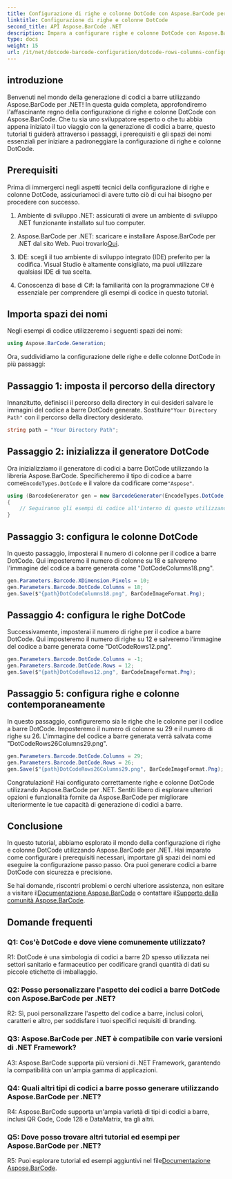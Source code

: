 ```yaml
---
title: Configurazione di righe e colonne DotCode con Aspose.BarCode per .NET
linktitle: Configurazione di righe e colonne DotCode
second_title: API Aspose.BarCode .NET
description: Impara a configurare righe e colonne DotCode con Aspose.BarCode per .NET. Genera codici a barre 2D precisi e personalizzabili senza sforzo.
type: docs
weight: 15
url: /it/net/dotcode-barcode-configuration/dotcode-rows-columns-configuration/
---
```

## introduzione

Benvenuti nel mondo della generazione di codici a barre utilizzando Aspose.BarCode per .NET! In questa guida completa, approfondiremo l'affascinante regno della configurazione di righe e colonne DotCode con Aspose.BarCode. Che tu sia uno sviluppatore esperto o che tu abbia appena iniziato il tuo viaggio con la generazione di codici a barre, questo tutorial ti guiderà attraverso i passaggi, i prerequisiti e gli spazi dei nomi essenziali per iniziare a padroneggiare la configurazione di righe e colonne DotCode.

## Prerequisiti

Prima di immergerci negli aspetti tecnici della configurazione di righe e colonne DotCode, assicuriamoci di avere tutto ciò di cui hai bisogno per procedere con successo.

1. Ambiente di sviluppo .NET: assicurati di avere un ambiente di sviluppo .NET funzionante installato sul tuo computer.

2.  Aspose.BarCode per .NET: scaricare e installare Aspose.BarCode per .NET dal sito Web. Puoi trovarlo[Qui](https://releases.aspose.com/barcode/net/).

3. IDE: scegli il tuo ambiente di sviluppo integrato (IDE) preferito per la codifica. Visual Studio è altamente consigliato, ma puoi utilizzare qualsiasi IDE di tua scelta.

4. Conoscenza di base di C#: la familiarità con la programmazione C# è essenziale per comprendere gli esempi di codice in questo tutorial.

## Importa spazi dei nomi

Negli esempi di codice utilizzeremo i seguenti spazi dei nomi:

```csharp
using Aspose.BarCode.Generation;
```

Ora, suddividiamo la configurazione delle righe e delle colonne DotCode in più passaggi:

## Passaggio 1: imposta il percorso della directory

 Innanzitutto, definisci il percorso della directory in cui desideri salvare le immagini del codice a barre DotCode generate. Sostituire`"Your Directory Path"` con il percorso della directory desiderato.

```csharp
string path = "Your Directory Path";
```

## Passaggio 2: inizializza il generatore DotCode

 Ora inizializziamo il generatore di codici a barre DotCode utilizzando la libreria Aspose.BarCode. Specificheremo il tipo di codice a barre come`EncodeTypes.DotCode` e il valore da codificare come`"Aspose"`.

```csharp
using (BarcodeGenerator gen = new BarcodeGenerator(EncodeTypes.DotCode, "Aspose"))
{
    // Seguiranno gli esempi di codice all'interno di questo utilizzando block.
}
```

## Passaggio 3: configura le colonne DotCode

In questo passaggio, imposterai il numero di colonne per il codice a barre DotCode. Qui imposteremo il numero di colonne su 18 e salveremo l'immagine del codice a barre generata come "DotCodeColumns18.png".

```csharp
gen.Parameters.Barcode.XDimension.Pixels = 10;
gen.Parameters.Barcode.DotCode.Columns = 18;
gen.Save($"{path}DotCodeColumns18.png", BarCodeImageFormat.Png);
```

## Passaggio 4: configura le righe DotCode

Successivamente, imposterai il numero di righe per il codice a barre DotCode. Qui imposteremo il numero di righe su 12 e salveremo l'immagine del codice a barre generata come "DotCodeRows12.png".

```csharp
gen.Parameters.Barcode.DotCode.Columns = -1;
gen.Parameters.Barcode.DotCode.Rows = 12;
gen.Save($"{path}DotCodeRows12.png", BarCodeImageFormat.Png);
```

## Passaggio 5: configura righe e colonne contemporaneamente

In questo passaggio, configureremo sia le righe che le colonne per il codice a barre DotCode. Imposteremo il numero di colonne su 29 e il numero di righe su 26. L'immagine del codice a barre generata verrà salvata come "DotCodeRows26Columns29.png".

```csharp
gen.Parameters.Barcode.DotCode.Columns = 29;
gen.Parameters.Barcode.DotCode.Rows = 26;
gen.Save($"{path}DotCodeRows26Columns29.png", BarCodeImageFormat.Png);
```

Congratulazioni! Hai configurato correttamente righe e colonne DotCode utilizzando Aspose.BarCode per .NET. Sentiti libero di esplorare ulteriori opzioni e funzionalità fornite da Aspose.BarCode per migliorare ulteriormente le tue capacità di generazione di codici a barre.

## Conclusione

In questo tutorial, abbiamo esplorato il mondo della configurazione di righe e colonne DotCode utilizzando Aspose.BarCode per .NET. Hai imparato come configurare i prerequisiti necessari, importare gli spazi dei nomi ed eseguire la configurazione passo passo. Ora puoi generare codici a barre DotCode con sicurezza e precisione.

 Se hai domande, riscontri problemi o cerchi ulteriore assistenza, non esitare a visitare il[Documentazione Aspose.BarCode](https://reference.aspose.com/barcode/net/) o contattare il[Supporto della comunità Aspose.BarCode](https://forum.aspose.com/c/barcode/13).


## Domande frequenti

### Q1: Cos'è DotCode e dove viene comunemente utilizzato?

R1: DotCode è una simbologia di codici a barre 2D spesso utilizzata nei settori sanitario e farmaceutico per codificare grandi quantità di dati su piccole etichette di imballaggio.

### Q2: Posso personalizzare l'aspetto dei codici a barre DotCode con Aspose.BarCode per .NET?

R2: Sì, puoi personalizzare l'aspetto del codice a barre, inclusi colori, caratteri e altro, per soddisfare i tuoi specifici requisiti di branding.

### Q3: Aspose.BarCode per .NET è compatibile con varie versioni di .NET Framework?

A3: Aspose.BarCode supporta più versioni di .NET Framework, garantendo la compatibilità con un'ampia gamma di applicazioni.

### Q4: Quali altri tipi di codici a barre posso generare utilizzando Aspose.BarCode per .NET?

R4: Aspose.BarCode supporta un'ampia varietà di tipi di codici a barre, inclusi QR Code, Code 128 e DataMatrix, tra gli altri.

### Q5: Dove posso trovare altri tutorial ed esempi per Aspose.BarCode per .NET?

 R5: Puoi esplorare tutorial ed esempi aggiuntivi nel file[Documentazione Aspose.BarCode](https://reference.aspose.com/barcode/net/).